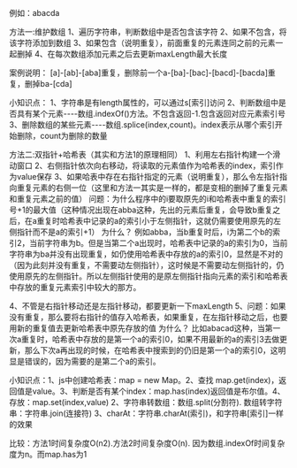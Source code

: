例如：abacda

方法一:维护数组
  1、遍历字符串，判断数组中是否包含该字符
  2、如果不包含，将该字符添加到数组
  3、如果包含（说明重复），前面重复的元素连同之前的元素一起删掉
  4、在每次数组添加元素之后去更新maxLength最大长度

  案例说明：
  [a]-[ab]-[aba]重复，删除前一个a-[ba]-[bac]-[bacd]-[bacda]重复，删掉ba-[cda]

  小知识点：
  1、字符串是有length属性的，可以通过s[索引]访问
  2、判断数组中是否具有某个元素----数组.indexOf()方法。不包含返回-1.包含返回对应元素索引号
  3、删除数组的某些元素----数组.splice(index,count)。index表示从哪个索引开始删除，count为删除的数量

方法二:双指针+哈希表（其实和方法1的原理相同）
  1、利用左右指针构建一个滑动窗口
  2、右侧指针依次向右移动，将读取的元素值作为哈希表的index，索引作为value保存
  3、如果哈表中存在右指针指定的元素（说明重复），那么令左指针指向重复元素的右侧一位（这里和方法一其实是一样的，都是变相的删掉了重复元素和重复元素之前的值）
     问题：为什么程序中的i要取原先的i和哈希表中重复的索引号+1的最大值（这种情况出现在abba这种，先出的元素后重复，会导致b重复之后，在a重复时哈希表中记录的a的索引小于左侧指针，这就仍需要使用原先的左侧指针而不是a的索引+1）
     为什么？ 例如abba，当b重复时后，i为第二个b的索引2，当前字符串为b。但是当第二个a出现时，哈希表中记录的a的索引为0，当前字符串为ba并没有出现重复，如仍使用哈希表中存放的a的索引0，显然是不对的（因为此刻并没有重复，不需要动左侧指针），这时候是不需要动左侧指针的，仍使用原先的左侧指针。所以左侧指针使用的是原左侧指针指向元素的索引和哈希表中存放的重复元素索引中较大的那方。

  4、不管是右指针移动还是左指针移动，都要更新一下maxLength
  5、问题：如果没有重复，那么要将右指针的值存入哈希表，如果重复，在左指针移动之后，也要用新的重复值去更新哈希表中原先存放的值
     为什么？ 比如abacad这种，当第一次a重复时，哈希表中存放的是第一个a的索引0，如果不用最新的a的索引3去做更新，那么下次a再出现的时候，在哈希表中搜索到的仍旧是第一个a的索引0，这明显是错误的，因为需要的是第二个a的索引。
  
  小知识点：1、js中创建哈希表：map = new Map。2、查找 map.get(index)，返回值是value。3、判断是否有某个index：map.has(index)返回值是布尔值。4、存放：map.set(index,value)
          2、字符串转数组：数组.split(分割符). 数组转字符串：字符串.join(连接符)
          3、charAt：字符串.charAt(索引)，和字符串[索引]一样的效果

比较：方法1时间复杂度O(n2).方法2时间复杂度O(n). 因为数组.indexOf时间复杂度为n。而map.has为1
